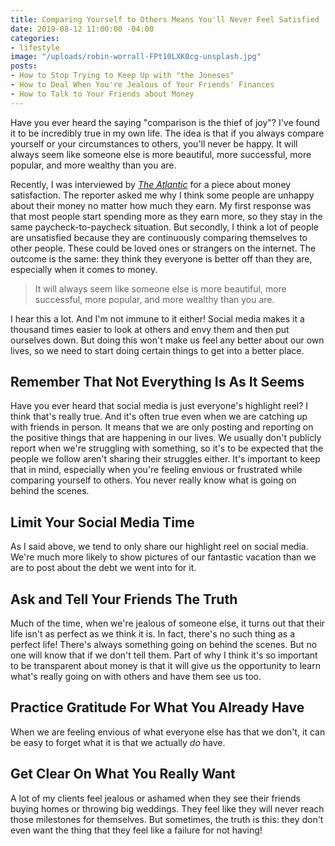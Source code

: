 ```yaml
---
title: Comparing Yourself to Others Means You'll Never Feel Satisfied
date: 2019-08-12 11:00:00 -04:00
categories:
- lifestyle
image: "/uploads/robin-worrall-FPt10LXK0cg-unsplash.jpg"
posts:
- How to Stop Trying to Keep Up with "the Joneses"
- How to Deal When You're Jealous of Your Friends' Finances
- How to Talk to Your Friends about Money
---
```


Have you ever heard the saying "comparison is the thief of joy"? I've found it to be incredibly true in my own life. The idea is that if you always compare yourself or your circumstances to others, you'll never be happy. It will always seem like someone else is more beautiful, more successful, more popular, and more wealthy than you are.

Recently, I was interviewed by *[The Atlantic](https://www.theatlantic.com/family/archive/2019/07/who-feels-rich/594439/)* for a piece about money satisfaction. The reporter asked me why I think some people are unhappy about their money no matter how much they earn. My first response was that most people start spending more as they earn more, so they stay in the same paycheck-to-paycheck situation. But secondly, I think a lot of people are unsatisfied because they are continuously comparing themselves to other people. These could be loved ones or strangers on the internet. The outcome is the same: they think they everyone is better off than they are, especially when it comes to money.

> It will always seem like someone else is more beautiful, more successful, more popular, and more wealthy than you are.

I hear this a lot. And I'm not immune to it either! Social media makes it a thousand times easier to look at others and envy them and then put ourselves down. But doing this won't make us feel any better about our own lives, so we need to start doing certain things to get into a better place.

## Remember That Not Everything Is As It Seems

Have you ever heard that social media is just everyone's highlight reel? I think that's really true. And it's often true even when we are catching up with friends in person. It means that we are only posting and reporting on the positive things that are happening in our lives. We usually don't publicly report when we're struggling with something, so it's to be expected that the people we follow aren't sharing their struggles either. It's important to keep that in mind, especially when you're feeling envious or frustrated while comparing yourself to others. You never really know what is going on behind the scenes. 

## Limit Your Social Media Time

As I said above, we tend to only share our highlight reel on social media. We're much more likely to show pictures of our fantastic vacation than we are to post about the debt we went into for it.

## Ask and Tell Your Friends The Truth

Much of the time, when we're jealous of someone else, it turns out that their life isn't as perfect as we think it is. In fact, there's no such thing as a perfect life! There's always something going on behind the scenes. But no one will know that if we don't tell them. Part of why I think it's so important to be transparent about money is that it will give us the opportunity to learn what's really going on with others and have them see us too.

## Practice Gratitude For What You Already Have

When we are feeling envious of what everyone else has that we don't, it can be easy to forget what it is that we actually *do* have.

## Get Clear On What You Really Want

A lot of my clients feel jealous or ashamed when they see their friends buying homes or throwing big weddings. They feel like they will never reach those milestones for themselves. But sometimes, the truth is this: they don't even want the thing that they feel like a failure for not having!